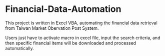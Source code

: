 # Financial-Data-Automation
This project is written in Excel VBA, automating the financial data retrieval from Taiwan Market Obervation Post System.

Users just have to activate macro in excel file, input the search criteria, and then specific financial items will be downloaded and processed automatically.
